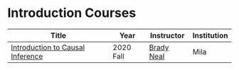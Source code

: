 # Introduction Courses
|Title|Year|Instructor|Institution|
|----|----|----|----|
|[Introduction to Causal Inference](https://www.bradyneal.com/causal-inference-course)|2020 Fall|[Brady Neal](https://www.bradyneal.com/aboutme)|Mila|